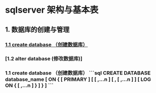 # sqlserver 架构与基本表 
## 1. 数据库的创建与管理
### [1.1 create database （创建数据库）](#1)
### [1.2 alter database (修改数据库)]


<h3 id="1">1.1 create database （创建数据库）
```sql
CREATE DATABASE database_name 
    [ ON 
        { [ PRIMARY ] [ <filespec> [ ,...n ] 
        [ , <filegroup> [ ,...n ] ] 
    [ LOG ON { <filespec> [ ,...n ] } ] }
   ]
```